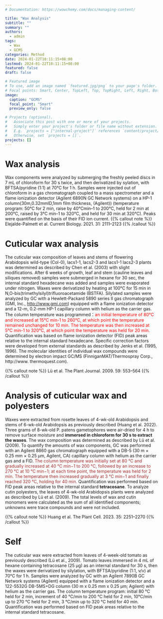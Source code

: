 ```yaml
---
# Documentation: https://wowchemy.com/docs/managing-content/

title: "Wax Analysis"
subtitle: ""
summary: ""
authors: 
  - admin
tags:
  - Wax
  - GCMS
categories: Method
date: 2024-01-22T10:11:15+08:00
lastmod: 2024-01-22T10:11:15+08:00
featured: false
draft: false

# Featured image
# To use, add an image named `featured.jpg/png` to your page's folder.
# Focal points: Smart, Center, TopLeft, Top, TopRight, Left, Right, BottomLeft, Bottom, BottomRight.
image:
  caption: "GCMS"
  focal_point: "Smart"
  preview_only: false

# Projects (optional).
#   Associate this post with one or more of your projects.
#   Simply enter your project's folder or file name without extension.
#   E.g. `projects = ["internal-project"]` references `content/project/deep-learning/index.md`.
#   Otherwise, set `projects = []`.
projects: []
---
```

# Wax analysis
Wax components were analyzed by submerging the freshly peeled discs in 7 mL of chloroform for 30 s twice, and then derivatized by sylation, with BFTSA/pyridine (1:1) at 70°C for 1 h. Samples were injected out of chloroform in a gas chromatograph coupled to a mass spectrometer and a flame ionization detector (Agilent 6890N GC Network systems) on a HP-1 column(30m,0.32mmID,1mm film thickness, (Agilent)) (temperature program: 50°C for 2 min, raise by 40°Cmin–1 to 200°C, held for 2 min at 200°C, raised by 3°C min–1 to 320°C, and held for 30 min at 320°C). Peaks were quantified on the basis of their FID ion current.
{{% callout note %}}
Elejalde-Palmett et al. Current Biology. 2021. 31: 2111–2123 
{{% /callout %}}

# Cuticular wax analysis
The cuticular wax composition of leaves and stems of flowering Arabidopsis wild-type (Col-0), lacs1-1, lacs2-3 and lacs1-1 lacs2-3 plants was determined as described by Chen et al. (2003) with slight modifications. After 6 weeks of growth, leaf and stem (cauline leaves and siliques removed) samples were submerged in hexane for 30 sec, the internal standard hexadecane was added and samples were evaporated under nitrogen. Waxes were derivatized by heating at 100°C for 15 min in N,O-bis(trimethylsilyl)trifluoroacetamide (BSTFA). Silylated samples were analyzed by GC with a Hewlett-Packard 5890 series II gas chromatograph (GMI, Inc., http://www.gmi.com) equipped with a flame ionization detector and a 12-m, 0.2-mm HP-1 capillary column with helium as the carrier gas. 
The column temperature was programmed：<font color=red>an initial temperature of 80°C and increased at 15°C min-1 to 260°C, at which point the temperature remained unchanged for 10 min. The temperature was then increased at 5°C min-1 to 320°C, at which point the temperature was held for 20 min.</font>
Quantification was based on flame ionization detector (FID) peak areas relative to the internal standard hexadecane. Specific correction factors were developed from external standards as described by Jenks et al. (1995, 1996). The molecular identities of individual wax compounds were determined by electron impact GC/MS (FinniganMAT/Thermospray Corp., http://www. thermoquest.com).

{{% callout note %}}
Lü et al. The Plant Journal. 2009. 59: 553–564 
{{% /callout %}}

# Analysis of cuticular wax and polyesters

Waxes were extracted from rosette leaves of 4-wk-old Arabidopsis and stems of 6-wk-old Arabidopsis as previously described (Huang et al. 2022). Three grams of 8-wk-old P. patens gametophores were air-dried for 4 h to remove surface moisture and **immersed in chloroform for 30 s to extract the waxes**. The wax composition was determined as described by Lü et al. (2009). To quantify the amounts of wax components, GC was performed with an Agilent 8860 gas chromatograph equipped with a DB-5 (30 m × 0.25 mm × 0.25 μm, Agilent, CA) capillary column with helium as the carrier gas and a FID. <font color=brown>The column temperature was initially set at 80 °C and gradually increased at 40 °C min−1 to 200 °C, followed by an increase to 270 °C at 10 °C min−1; at each time point, the temperature was held for 2 min. The temperature then increased gradually at 3 °C min−1 and finally reached 320 °C, holding for 40 min.</font> 
Quantification was performed based on FID peak areas relative to the internal standard **tetracosane**. To analyze cutin polyesters, the leaves of 4-wk-old Arabidopsis plants were analyzed as described by Lü et al. (2009). The total levels of wax and cutin monomers were calculated as the sum of all identified components; unknowns were trace compounds and were not included.

{{% callout note %}}
Huang et al. The Plant Cell. 2023. 35: 2251–2270 
{{% /callout %}}

# Self 
The cuticular wax were extracted from leaves of 4-week-old tomato as previously described (Lü et al., 2009). Tomato leaves immersed in 4 mL of hexane containing tetracosane (25 µg) as an internal standard  for 30 s, then the waxes were derivatized by silylation, with BFTSA/pyridine (1:1, v/v) at 70°C for 1 h. Samples were analyzed by GC with an Agilent 7890B GC Network systems (Agilent) equipped with a flame ionization detector  and a 122-5532G DB-5MS+DG column (30 m x 0.25 mm x 0.25 µm; Agilent) with helium as the carrier gas. The column temperature program: initial 80 °C held for 2 min,  increment of  40 °C/min to 200 °C held for 2 min, 10°C/min up to 270 °C held for 2 min, 3 °C/min up to 320 °C held for 40 min. Quantification was performed based on FID peak areas relative to the internal standard tetracosane.